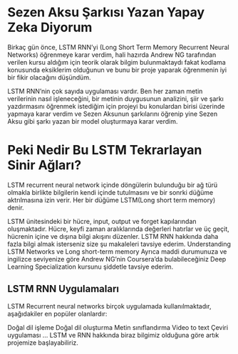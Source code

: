 
# Sezen Aksu Şarkısı Yazan Yapay Zeka Diyorum
Birkaç gün önce, LSTM RNN’yi (Long Short Term Memory Recurrent Neural Networks) öğrenmeye karar verdim, hali hazırda Andrew NG tarafından verilen kursu aldığım için teorik olarak bilgim bulunmaktaydı fakat kodlama konusunda eksiklerim olduğunun ve bunu bir proje yaparak öğrenmenin iyi bir fikir olacağını düşündüm.

LSTM RNN’nin çok sayıda uygulaması vardır. Ben her zaman metin verilerinin nasıl işleneceğini, bir metinin duygusunun analizini, şiir ve şarkı yazdırmasını öğrenmek istediğim için projeyi bu konulardan birisi üzerinde yapmaya karar verdim ve Sezen Aksunun şarkılarını öğrenip yine Sezen Aksu gibi şarkı yazan bir model oluşturmaya karar verdim.

# Peki Nedir Bu LSTM Tekrarlayan Sinir Ağları?

LSTM recurrent neural network içinde döngülerin bulunduğu bir ağ türü olmakla birlikte bilgilerin kendi içinde tutulmasını ve bir sonrki düğüme aktrılmasına izin verir. Her bir düğüme LSTM(Long short term memory) denir.

LSTM ünitesindeki bir hücre, input, output ve forget kapılarından oluşmaktadır. Hücre, keyfi zaman aralıklarında değerleri hatırlar ve üç geçit, hücrenin içine ve dışına bilgi akışını düzenler. LSTM RNN hakkında daha fazla bilgi almak isterseniz size şu makaleleri tavsiye ederim. Understanding LSTM Networks ve Long short-term memory Ayrıca maddi durumunuza ve ingilizce seviyenize göre Andrew NG’nin Coursera’da bulabileceğiniz Deep Learning Specialization kursunu şiddetle tavsiye ederim.

## LSTM RNN Uygulamaları
LSTM Recurrent neural networks birçok uygulamada kullanılmaktadır, aşağıdakiler en popüler olanlardır:

Doğal dil işleme
Doğal dil oluşturma
Metin sınıflandırma
Video to text
Çeviri uygulaması
…
LSTM ve RNN hakkında biraz bilgimiz olduğuna göre artık projemize başlayabiliriz.

